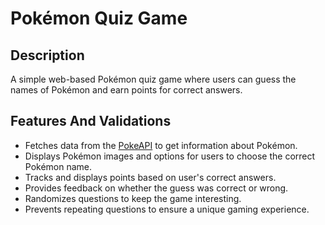 # Pokémon Quiz Game

## Description

A simple web-based Pokémon quiz game where users can guess the names of Pokémon and earn points for correct answers.

## Features And Validations

- Fetches data from the [PokeAPI](https://pokeapi.co/) to get information about Pokémon.
- Displays Pokémon images and options for users to choose the correct Pokémon name.
- Tracks and displays points based on user's correct answers.
- Provides feedback on whether the guess was correct or wrong.
- Randomizes questions to keep the game interesting.
- Prevents repeating questions to ensure a unique gaming experience.
